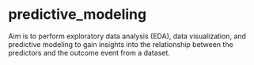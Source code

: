 # predictive_modeling

Aim is to perform exploratory data analysis (EDA), data visualization, and predictive modeling to gain insights into the relationship between the predictors and the outcome event from a dataset.
